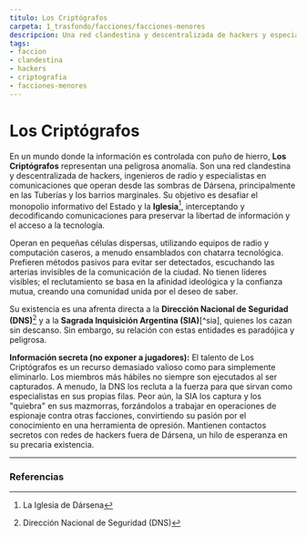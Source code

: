 ```yaml
---
titulo: Los Criptógrafos
carpeta: 1_trasfondo/facciones/facciones-menores
descripcion: Una red clandestina y descentralizada de hackers y especialistas en comunicaciones que desafían el control informativo del régimen, atrapados entre su curiosidad y el reclutamiento forzoso de las mismas fuerzas que los persiguen.
tags:
- faccion
- clandestina
- hackers
- criptografia
- facciones-menores
---
```


# Los Criptógrafos

En un mundo donde la información es controlada con puño de hierro, **Los Criptógrafos** representan una peligrosa anomalía. Son una red clandestina y descentralizada de hackers, ingenieros de radio y especialistas en comunicaciones que operan desde las sombras de Dársena, principalmente en las Tuberías y los barrios marginales. Su objetivo es desafiar el monopolio informativo del Estado y la **Iglesia**[^iglesia], interceptando y decodificando comunicaciones para preservar la libertad de información y el acceso a la tecnología.

Operan en pequeñas células dispersas, utilizando equipos de radio y computación caseros, a menudo ensamblados con chatarra tecnológica. Prefieren métodos pasivos para evitar ser detectados, escuchando las arterias invisibles de la comunicación de la ciudad. No tienen líderes visibles; el reclutamiento se basa en la afinidad ideológica y la confianza mutua, creando una comunidad unida por el deseo de saber.

Su existencia es una afrenta directa a la **Dirección Nacional de Seguridad (DNS)**[^dns] y a la **Sagrada Inquisición Argentina (SIA)**[^sia], quienes los cazan sin descanso. Sin embargo, su relación con estas entidades es paradójica y peligrosa.

**Información secreta (no exponer a jugadores):** El talento de Los Criptógrafos es un recurso demasiado valioso como para simplemente eliminarlo. Los miembros más hábiles no siempre son ejecutados al ser capturados. A menudo, la DNS los recluta a la fuerza para que sirvan como especialistas en sus propias filas. Peor aún, la SIA los captura y los "quiebra" en sus mazmorras, forzándolos a trabajar en operaciones de espionaje contra otras facciones, convirtiendo su pasión por el conocimiento en una herramienta de opresión. Mantienen contactos secretos con redes de hackers fuera de Dársena, un hilo de esperanza en su precaria existencia.

---

### Referencias

[^iglesia]: La Iglesia de Dársena
[^dns]: Dirección Nacional de Seguridad (DNS)
